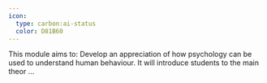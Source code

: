 ```yaml
---
icon:
  type: carbon:ai-status
  color: D81B60
---
```


This module aims to: Develop an appreciation of how psychology can be used to understand human behaviour. It will introduce students to the main theor ... 
